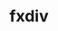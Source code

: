 ---
title: "fxdiv"
layout: cache
categories: [package, develop]
meta: {"versions": ["2020-04-17"], "compilers": ["apple-clang@=14.0.0", "apple-clang@=14.0.3", "gcc@=11.1.0", "gcc@=11.3.0", "gcc@=7.3.1"], "oss": ["amzn2", "ubuntu20.04", "ubuntu22.04", "ventura"], "platforms": ["darwin", "linux"], "targets": ["aarch64", "ivybridge", "ppc64le", "x86_64_v3", "x86_64_v4"], "stacks": ["e4s", "e4s-power", "ml-darwin-aarch64-mps", "ml-linux-x86_64-cpu", "ml-linux-x86_64-cuda", "ml-linux-x86_64-rocm", "root"], "num_specs": 25, "num_specs_by_stack": {"ml-darwin-aarch64-mps": 3, "root": 25, "e4s-power": 3, "e4s": 2, "ml-linux-x86_64-rocm": 3, "ml-linux-x86_64-cpu": 4, "ml-linux-x86_64-cuda": 4}}
spec_details: [{"hash": "r5sjvc3kxaujfxis5v7stzpiimtlye4o", "compiler": "apple-clang@=14.0.0", "versions": ["2020-04-17"], "os": "ventura", "platform": "darwin", "target": "aarch64", "variants": ["build_system=cmake", "build_type=Release", "generator=ninja", "~ipo"], "stacks": ["ml-darwin-aarch64-mps", "root"], "size": "-", "tarball": "https://binaries.spack.io/develop/build_cache/darwin-ventura-aarch64/apple-clang-14.0.0/fxdiv-2020-04-17/darwin-ventura-aarch64-apple-clang-14.0.0-fxdiv-2020-04-17-r5sjvc3kxaujfxis5v7stzpiimtlye4o.spack"}, {"hash": "vgzcydhcudiop5ffmdq6bqn5mrgwd6h5", "compiler": "apple-clang@=14.0.3", "versions": ["2020-04-17"], "os": "ventura", "platform": "darwin", "target": "aarch64", "variants": ["build_system=cmake", "build_type=Release", "generator=ninja", "~ipo"], "stacks": ["ml-darwin-aarch64-mps", "root"], "size": "-", "tarball": "https://binaries.spack.io/develop/build_cache/darwin-ventura-aarch64/apple-clang-14.0.3/fxdiv-2020-04-17/darwin-ventura-aarch64-apple-clang-14.0.3-fxdiv-2020-04-17-vgzcydhcudiop5ffmdq6bqn5mrgwd6h5.spack"}, {"hash": "fui254eady4v352eiwzqhtax3nrmzlzw", "compiler": "apple-clang@=14.0.3", "versions": ["2020-04-17"], "os": "ventura", "platform": "darwin", "target": "aarch64", "variants": ["build_system=cmake", "build_type=Release", "generator=ninja", "~ipo"], "stacks": ["ml-darwin-aarch64-mps", "root"], "size": "-", "tarball": "https://binaries.spack.io/develop/build_cache/darwin-ventura-aarch64/apple-clang-14.0.3/fxdiv-2020-04-17/darwin-ventura-aarch64-apple-clang-14.0.3-fxdiv-2020-04-17-fui254eady4v352eiwzqhtax3nrmzlzw.spack"}, {"hash": "7imxpu7y5zp4yorwymrbq7t7ritf4ahb", "compiler": "gcc@=7.3.1", "versions": ["2020-04-17"], "os": "amzn2", "platform": "linux", "target": "ivybridge", "variants": ["build_system=cmake", "build_type=RelWithDebInfo", "~ipo"], "stacks": ["root"], "size": "-", "tarball": "https://binaries.spack.io/develop/build_cache/linux-amzn2-ivybridge/gcc-7.3.1/fxdiv-2020-04-17/linux-amzn2-ivybridge-gcc-7.3.1-fxdiv-2020-04-17-7imxpu7y5zp4yorwymrbq7t7ritf4ahb.spack"}, {"hash": "kbgcbh44z74thualcsexmur6lde57tzv", "compiler": "gcc@=7.3.1", "versions": ["2020-04-17"], "os": "amzn2", "platform": "linux", "target": "ivybridge", "variants": ["build_system=cmake", "build_type=RelWithDebInfo", "~ipo"], "stacks": ["root"], "size": "-", "tarball": "https://binaries.spack.io/develop/build_cache/linux-amzn2-ivybridge/gcc-7.3.1/fxdiv-2020-04-17/linux-amzn2-ivybridge-gcc-7.3.1-fxdiv-2020-04-17-kbgcbh44z74thualcsexmur6lde57tzv.spack"}, {"hash": "rtn44qhgeogpj3zit4w4uemm7rkvgsxx", "compiler": "gcc@=7.3.1", "versions": ["2020-04-17"], "os": "amzn2", "platform": "linux", "target": "ivybridge", "variants": ["build_system=cmake", "build_type=RelWithDebInfo", "~ipo"], "stacks": ["root"], "size": "-", "tarball": "https://binaries.spack.io/develop/build_cache/linux-amzn2-ivybridge/gcc-7.3.1/fxdiv-2020-04-17/linux-amzn2-ivybridge-gcc-7.3.1-fxdiv-2020-04-17-rtn44qhgeogpj3zit4w4uemm7rkvgsxx.spack"}, {"hash": "2awfn2bsbr3pya7xnlp5zffk2ncc5aym", "compiler": "gcc@=7.3.1", "versions": ["2020-04-17"], "os": "amzn2", "platform": "linux", "target": "ivybridge", "variants": ["build_system=cmake", "build_type=RelWithDebInfo", "~ipo"], "stacks": ["root"], "size": "-", "tarball": "https://binaries.spack.io/develop/build_cache/linux-amzn2-ivybridge/gcc-7.3.1/fxdiv-2020-04-17/linux-amzn2-ivybridge-gcc-7.3.1-fxdiv-2020-04-17-2awfn2bsbr3pya7xnlp5zffk2ncc5aym.spack"}, {"hash": "ectzb6ypfip3jeds4k577bm4mboz4fm6", "compiler": "gcc@=7.3.1", "versions": ["2020-04-17"], "os": "amzn2", "platform": "linux", "target": "x86_64_v3", "variants": ["build_system=cmake", "build_type=RelWithDebInfo", "~ipo"], "stacks": ["root"], "size": "-", "tarball": "https://binaries.spack.io/develop/build_cache/linux-amzn2-x86_64_v3/gcc-7.3.1/fxdiv-2020-04-17/linux-amzn2-x86_64_v3-gcc-7.3.1-fxdiv-2020-04-17-ectzb6ypfip3jeds4k577bm4mboz4fm6.spack"}, {"hash": "ugsx6lqydtv77gkyhqbqkfm3bwnic3nl", "compiler": "gcc@=7.3.1", "versions": ["2020-04-17"], "os": "amzn2", "platform": "linux", "target": "x86_64_v3", "variants": ["build_system=cmake", "build_type=RelWithDebInfo", "~ipo"], "stacks": ["root"], "size": "-", "tarball": "https://binaries.spack.io/develop/build_cache/linux-amzn2-x86_64_v3/gcc-7.3.1/fxdiv-2020-04-17/linux-amzn2-x86_64_v3-gcc-7.3.1-fxdiv-2020-04-17-ugsx6lqydtv77gkyhqbqkfm3bwnic3nl.spack"}, {"hash": "bbc3wshmvjqs2nq2b5oqg4buqbapn4c5", "compiler": "gcc@=7.3.1", "versions": ["2020-04-17"], "os": "amzn2", "platform": "linux", "target": "x86_64_v3", "variants": ["build_system=cmake", "build_type=RelWithDebInfo", "~ipo"], "stacks": ["root"], "size": "-", "tarball": "https://binaries.spack.io/develop/build_cache/linux-amzn2-x86_64_v3/gcc-7.3.1/fxdiv-2020-04-17/linux-amzn2-x86_64_v3-gcc-7.3.1-fxdiv-2020-04-17-bbc3wshmvjqs2nq2b5oqg4buqbapn4c5.spack"}, {"hash": "bv54tsf7ifp2nbvzraialkwq4ofb4ort", "compiler": "gcc@=7.3.1", "versions": ["2020-04-17"], "os": "amzn2", "platform": "linux", "target": "x86_64_v3", "variants": ["build_type=RelWithDebInfo", "~ipo"], "stacks": ["root"], "size": "-", "tarball": "https://binaries.spack.io/develop/build_cache/linux-amzn2-x86_64_v3/gcc-7.3.1/fxdiv-2020-04-17/linux-amzn2-x86_64_v3-gcc-7.3.1-fxdiv-2020-04-17-bv54tsf7ifp2nbvzraialkwq4ofb4ort.spack"}, {"hash": "mkrth6yf2xvazuhmasdpjl3pv445cf2v", "compiler": "gcc@=7.3.1", "versions": ["2020-04-17"], "os": "amzn2", "platform": "linux", "target": "x86_64_v3", "variants": ["build_system=cmake", "build_type=RelWithDebInfo", "~ipo"], "stacks": ["root"], "size": "-", "tarball": "https://binaries.spack.io/develop/build_cache/linux-amzn2-x86_64_v3/gcc-7.3.1/fxdiv-2020-04-17/linux-amzn2-x86_64_v3-gcc-7.3.1-fxdiv-2020-04-17-mkrth6yf2xvazuhmasdpjl3pv445cf2v.spack"}, {"hash": "ivwgjf6sswoxonfe4tm2xdwzygsvplvd", "compiler": "gcc@=7.3.1", "versions": ["2020-04-17"], "os": "amzn2", "platform": "linux", "target": "x86_64_v3", "variants": ["build_type=RelWithDebInfo", "~ipo"], "stacks": ["root"], "size": "-", "tarball": "https://binaries.spack.io/develop/build_cache/linux-amzn2-x86_64_v3/gcc-7.3.1/fxdiv-2020-04-17/linux-amzn2-x86_64_v3-gcc-7.3.1-fxdiv-2020-04-17-ivwgjf6sswoxonfe4tm2xdwzygsvplvd.spack"}, {"hash": "r32vwdvzlnnlgjbjppakwprzuyung7km", "compiler": "gcc@=7.3.1", "versions": ["2020-04-17"], "os": "amzn2", "platform": "linux", "target": "x86_64_v3", "variants": ["build_system=cmake", "build_type=RelWithDebInfo", "~ipo"], "stacks": ["root"], "size": "-", "tarball": "https://binaries.spack.io/develop/build_cache/linux-amzn2-x86_64_v3/gcc-7.3.1/fxdiv-2020-04-17/linux-amzn2-x86_64_v3-gcc-7.3.1-fxdiv-2020-04-17-r32vwdvzlnnlgjbjppakwprzuyung7km.spack"}, {"hash": "uysl2djrh66knb7hmarbmzq7oau6jtuv", "compiler": "gcc@=7.3.1", "versions": ["2020-04-17"], "os": "amzn2", "platform": "linux", "target": "x86_64_v3", "variants": ["build_system=cmake", "build_type=RelWithDebInfo", "~ipo"], "stacks": ["root"], "size": "-", "tarball": "https://binaries.spack.io/develop/build_cache/linux-amzn2-x86_64_v3/gcc-7.3.1/fxdiv-2020-04-17/linux-amzn2-x86_64_v3-gcc-7.3.1-fxdiv-2020-04-17-uysl2djrh66knb7hmarbmzq7oau6jtuv.spack"}, {"hash": "h373bnyboimygnikop6i656ocl7oefiu", "compiler": "gcc@=7.3.1", "versions": ["2020-04-17"], "os": "amzn2", "platform": "linux", "target": "x86_64_v4", "variants": ["build_type=RelWithDebInfo", "~ipo"], "stacks": ["root"], "size": "-", "tarball": "https://binaries.spack.io/develop/build_cache/linux-amzn2-x86_64_v4/gcc-7.3.1/fxdiv-2020-04-17/linux-amzn2-x86_64_v4-gcc-7.3.1-fxdiv-2020-04-17-h373bnyboimygnikop6i656ocl7oefiu.spack"}, {"hash": "fqdzzylyyifcohhhwepltjjmbkotayqk", "compiler": "gcc@=11.1.0", "versions": ["2020-04-17"], "os": "ubuntu20.04", "platform": "linux", "target": "ppc64le", "variants": ["build_system=cmake", "build_type=RelWithDebInfo", "generator=ninja", "~ipo"], "stacks": ["e4s-power", "root"], "size": "-", "tarball": "https://binaries.spack.io/develop/build_cache/linux-ubuntu20.04-ppc64le/gcc-11.1.0/fxdiv-2020-04-17/linux-ubuntu20.04-ppc64le-gcc-11.1.0-fxdiv-2020-04-17-fqdzzylyyifcohhhwepltjjmbkotayqk.spack"}, {"hash": "xi62ifugz4tgxuwb4qtmkk3sg6krajqj", "compiler": "gcc@=11.1.0", "versions": ["2020-04-17"], "os": "ubuntu20.04", "platform": "linux", "target": "ppc64le", "variants": ["build_system=cmake", "build_type=Release", "generator=ninja", "~ipo"], "stacks": ["e4s-power", "root"], "size": "-", "tarball": "https://binaries.spack.io/develop/build_cache/linux-ubuntu20.04-ppc64le/gcc-11.1.0/fxdiv-2020-04-17/linux-ubuntu20.04-ppc64le-gcc-11.1.0-fxdiv-2020-04-17-xi62ifugz4tgxuwb4qtmkk3sg6krajqj.spack"}, {"hash": "ybihq2z77c5xqrrv33njk4vxiqhynnw2", "compiler": "gcc@=11.1.0", "versions": ["2020-04-17"], "os": "ubuntu20.04", "platform": "linux", "target": "ppc64le", "variants": ["build_system=cmake", "build_type=Release", "generator=ninja", "~ipo"], "stacks": ["e4s-power", "root"], "size": "-", "tarball": "https://binaries.spack.io/develop/build_cache/linux-ubuntu20.04-ppc64le/gcc-11.1.0/fxdiv-2020-04-17/linux-ubuntu20.04-ppc64le-gcc-11.1.0-fxdiv-2020-04-17-ybihq2z77c5xqrrv33njk4vxiqhynnw2.spack"}, {"hash": "gouv3wgozloan7kooklfonfmmxhjzzbk", "compiler": "gcc@=11.1.0", "versions": ["2020-04-17"], "os": "ubuntu20.04", "platform": "linux", "target": "x86_64_v3", "variants": ["build_system=cmake", "build_type=RelWithDebInfo", "generator=ninja", "~ipo"], "stacks": ["e4s", "root"], "size": "-", "tarball": "https://binaries.spack.io/develop/build_cache/linux-ubuntu20.04-x86_64_v3/gcc-11.1.0/fxdiv-2020-04-17/linux-ubuntu20.04-x86_64_v3-gcc-11.1.0-fxdiv-2020-04-17-gouv3wgozloan7kooklfonfmmxhjzzbk.spack"}, {"hash": "h6zqgnuqy7kg6fry2anhm6jnowelixm5", "compiler": "gcc@=11.1.0", "versions": ["2020-04-17"], "os": "ubuntu20.04", "platform": "linux", "target": "x86_64_v3", "variants": ["build_system=cmake", "build_type=Release", "generator=ninja", "~ipo"], "stacks": ["e4s", "root"], "size": "-", "tarball": "https://binaries.spack.io/develop/build_cache/linux-ubuntu20.04-x86_64_v3/gcc-11.1.0/fxdiv-2020-04-17/linux-ubuntu20.04-x86_64_v3-gcc-11.1.0-fxdiv-2020-04-17-h6zqgnuqy7kg6fry2anhm6jnowelixm5.spack"}, {"hash": "bnw3s4rb24tpm5eqg7czehzdyqbv54q4", "compiler": "gcc@=11.3.0", "versions": ["2020-04-17"], "os": "ubuntu22.04", "platform": "linux", "target": "x86_64_v3", "variants": ["build_system=cmake", "build_type=RelWithDebInfo", "generator=ninja", "~ipo"], "stacks": ["ml-linux-x86_64-rocm", "ml-linux-x86_64-cpu", "ml-linux-x86_64-cuda", "root"], "size": "-", "tarball": "https://binaries.spack.io/develop/build_cache/linux-ubuntu22.04-x86_64_v3/gcc-11.3.0/fxdiv-2020-04-17/linux-ubuntu22.04-x86_64_v3-gcc-11.3.0-fxdiv-2020-04-17-bnw3s4rb24tpm5eqg7czehzdyqbv54q4.spack"}, {"hash": "hd35evtlynylwxadnyxgkbvh47634dti", "compiler": "gcc@=11.3.0", "versions": ["2020-04-17"], "os": "ubuntu22.04", "platform": "linux", "target": "x86_64_v3", "variants": ["build_system=cmake", "build_type=RelWithDebInfo", "generator=ninja", "~ipo"], "stacks": ["ml-linux-x86_64-rocm", "ml-linux-x86_64-cpu", "ml-linux-x86_64-cuda", "root"], "size": "-", "tarball": "https://binaries.spack.io/develop/build_cache/linux-ubuntu22.04-x86_64_v3/gcc-11.3.0/fxdiv-2020-04-17/linux-ubuntu22.04-x86_64_v3-gcc-11.3.0-fxdiv-2020-04-17-hd35evtlynylwxadnyxgkbvh47634dti.spack"}, {"hash": "uhyeinln5lh5o647yt4ww56mgamxe6gv", "compiler": "gcc@=11.3.0", "versions": ["2020-04-17"], "os": "ubuntu22.04", "platform": "linux", "target": "x86_64_v3", "variants": ["build_system=cmake", "build_type=Release", "generator=ninja", "~ipo"], "stacks": ["ml-linux-x86_64-rocm", "ml-linux-x86_64-cpu", "ml-linux-x86_64-cuda", "root"], "size": "-", "tarball": "https://binaries.spack.io/develop/build_cache/linux-ubuntu22.04-x86_64_v3/gcc-11.3.0/fxdiv-2020-04-17/linux-ubuntu22.04-x86_64_v3-gcc-11.3.0-fxdiv-2020-04-17-uhyeinln5lh5o647yt4ww56mgamxe6gv.spack"}, {"hash": "bgxu7itrxcish2phrgzidlqe6syebrzt", "compiler": "gcc@=11.3.0", "versions": ["2020-04-17"], "os": "ubuntu22.04", "platform": "linux", "target": "x86_64_v3", "variants": ["build_system=cmake", "build_type=Release", "generator=ninja", "~ipo"], "stacks": ["ml-linux-x86_64-cpu", "ml-linux-x86_64-cuda", "root"], "size": "-", "tarball": "https://binaries.spack.io/develop/build_cache/linux-ubuntu22.04-x86_64_v3/gcc-11.3.0/fxdiv-2020-04-17/linux-ubuntu22.04-x86_64_v3-gcc-11.3.0-fxdiv-2020-04-17-bgxu7itrxcish2phrgzidlqe6syebrzt.spack"}]
---